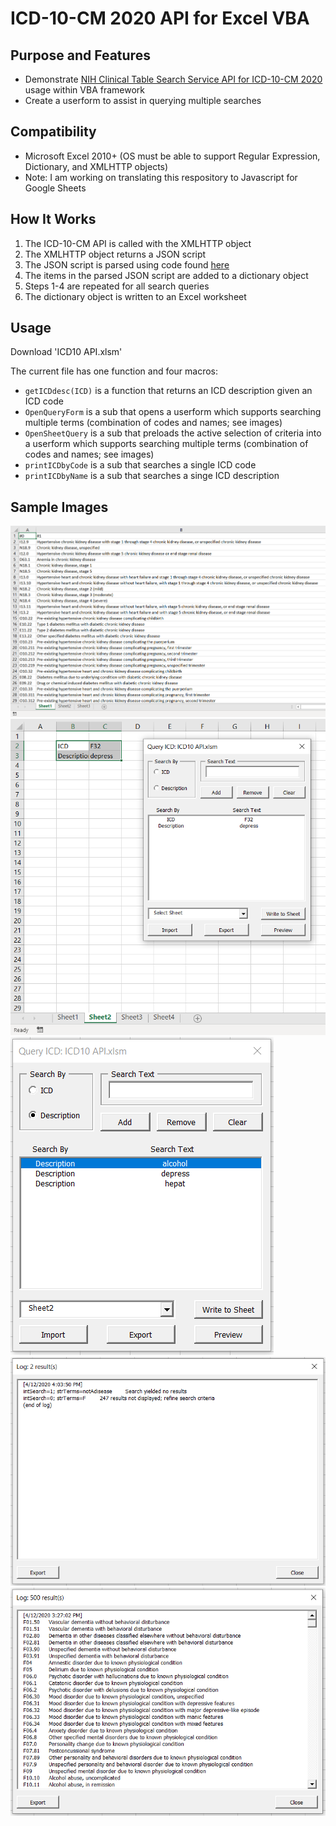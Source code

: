 # ICD-10-CM 2020 API for Excel VBA
## Purpose and Features
- Demonstrate [NIH Clinical Table Search Service API for ICD-10-CM 2020](https://clinicaltables.nlm.nih.gov/apidoc/icd10cm/v3/doc.html) usage within VBA framework
- Create a userform to assist in querying multiple searches 
## Compatibility
- Microsoft Excel 2010+ (OS must be able to support Regular Expression, Dictionary, and XMLHTTP objects)
- Note: I am working on translating this respository to Javascript for Google Sheets
## How It Works
1. The ICD-10-CM API is called with the XMLHTTP object
2. The XMLHTTP object returns a JSON script
3. The JSON script is parsed using code found [here](https://github.com/omegastripes/VBA-JSON-parser)
4. The items in the parsed JSON script are added to a dictionary object
5. Steps 1-4 are repeated for all search queries
6. The dictionary object is written to an Excel worksheet
## Usage
Download 'ICD10 API.xlsm'


The current file has one function and four macros:
- `getICDdesc(ICD)` is a function that returns an ICD description given an ICD code
- `OpenQueryForm` is a sub that opens a userform which supports searching multiple terms (combination of codes and names; see images)
- `OpenSheetQuery` is a sub that preloads the active selection of criteria into a userform which supports searching multiple terms (combination of codes and names; see images)
- `printICDbyCode` is a sub that searches a single ICD code
- `printICDbyName` is a sub that searches a singe ICD description
## Sample Images
<img src="Images/sheetICD.PNG">
<img src="Images/sheetQueryICD.PNG">
<img src="Images/formICD.PNG">
<img src="Images/logICD.PNG">
<img src="Images/previewICD.PNG">
